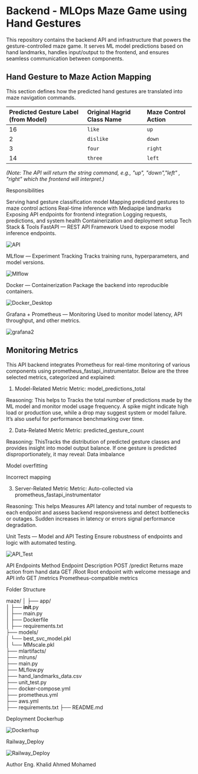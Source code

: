# Backend - MLOps Maze Game using Hand Gestures

This repository contains the backend API and infrastructure that powers the gesture-controlled maze game. It serves ML model predictions based on hand landmarks, handles input/output to the frontend, and ensures seamless communication between components.

## Hand Gesture to Maze Action Mapping

This section defines how the predicted hand gestures are translated into maze navigation commands.

| Predicted Gesture Label (from Model) | Original Hagrid Class Name | Maze Control Action |
| :----------------------------------- | :------------------------- | :------------------ |
| 16                                   | `like`                     | `up`                |
| 2                                    | `dislike`                  | `down`              |
| 3                                    | `four`                     | `right`             |
| 14                                   | `three`                    | `left`              |

*(Note: The API will return the string command, e.g., "up", "down","left" , "right" which the frontend will interpret.)*



Responsibilities

Serving hand gesture classification model
Mapping predicted gestures to maze control actions
Real-time inference with Mediapipe landmarks
Exposing API endpoints for frontend integration
Logging requests, predictions, and system health
Containerization and deployment setup
Tech Stack & Tools
FastAPI — REST API Framework
Used to expose model inference endpoints.



![API](https://github.com/user-attachments/assets/ec424a35-364e-48ce-8a96-c2cce3e74446)




MLflow — Experiment Tracking
Tracks training runs, hyperparameters, and model versions.



![Mlflow](https://github.com/user-attachments/assets/9387636c-e1bc-4be4-8316-cddb0b3ee861)




Docker — Containerization
Package the backend into reproducible containers.



![Docker_Desktop](https://github.com/user-attachments/assets/bcc01d94-c3cb-43b1-9fbb-bd2234fbc6e2)




Grafana + Prometheus — Monitoring
Used to monitor model latency, API throughput, and other metrics.



![grafana2](https://github.com/user-attachments/assets/3fffca7a-04aa-47f8-b124-34766ad63324)



## Monitoring Metrics
This API backend integrates Prometheus for real-time monitoring of various components using prometheus_fastapi_instrumentator. Below are the three selected metrics, categorized and explained:

1. Model-Related Metric
Metric: model_predictions_total

Reasoning:
This helps to Tracks the total number of predictions made by the ML model and monitor model usage frequency. A spike might indicate high load or production use, while a drop may suggest system or model failure. It’s also useful for performance benchmarking over time.



2. Data-Related Metric
Metric: predicted_gesture_count


Reasoning:
ThisTracks the distribution of predicted gesture classes and provides insight into model output balance. If one gesture is predicted disproportionately, it may reveal:
Data imbalance

Model overfitting

Incorrect mapping




3. Server-Related Metric
Metric: Auto-collected via prometheus_fastapi_instrumentator


Reasoning:
This helps Measures API latency and total number of requests to each endpoint and assess backend responsiveness and detect bottlenecks or outages. Sudden increases in latency or errors signal performance degradation.


Unit Tests — Model and API Testing
Ensure robustness of endpoints and logic with automated testing.




![API_Test](https://github.com/user-attachments/assets/383fe3d5-5ffa-4b6e-a0dc-b7160ba6983b)




API Endpoints
Method	Endpoint	Description
POST	/predict	Returns maze action from hand data
GET	/Root	Root endpoint with welcome message and API info
GET	/metrics	Prometheus-compatible metrics



Folder Structure

maze/
│
├── app/                                
│   ├── __init__.py               
│   ├── main.py                         
│   ├── Dockerfile                     
│   ├── requirements.txt               
├── models/                            
│   └── best_svc_model.pkl              
│   └── MMscale.pkl                     
├── mlartifacts/                        
├── mlruns/                             
├── main.py                             
├── MLflow.py                         
├── hand_landmarks_data.csv             
├── unit_test.py                      
├── docker-compose.yml                  
├── prometheus.yml                      
├── aws.yml                            
├── requirements.txt 
├── README.md                          


Deployment
Dockerhup

![Dockerhup](https://github.com/user-attachments/assets/eed170e5-aacd-4e6b-95dd-1409272752e0)




Railway_Deploy

![Railway_Deploy](https://github.com/user-attachments/assets/7cd1fd9b-abb9-480b-a72a-cd776497eebf)




Author
Eng. Khalid Ahmed Mohamed


